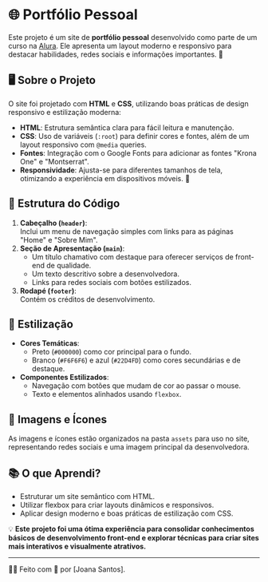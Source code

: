 # 🌐 Portfólio Pessoal

Este projeto é um site de **portfólio pessoal** desenvolvido como parte de um curso na [Alura](https://www.alura.com.br/). Ele apresenta um layout moderno e responsivo para destacar habilidades, redes sociais e informações importantes. 🚀

## 🖥️ Sobre o Projeto

O site foi projetado com **HTML** e **CSS**, utilizando boas práticas de design responsivo e estilização moderna:

- **HTML**: Estrutura semântica clara para fácil leitura e manutenção.
- **CSS**: Uso de variáveis (`:root`) para definir cores e fontes, além de um layout responsivo com `@media` queries.
- **Fontes**: Integração com o Google Fonts para adicionar as fontes "Krona One" e "Montserrat".  
- **Responsividade**: Ajusta-se para diferentes tamanhos de tela, otimizando a experiência em dispositivos móveis. 📱

## 🧩 Estrutura do Código

1. **Cabeçalho (`header`)**:  
   Inclui um menu de navegação simples com links para as páginas "Home" e "Sobre Mim".  
2. **Seção de Apresentação (`main`)**:  
   - Um título chamativo com destaque para oferecer serviços de front-end de qualidade.  
   - Um texto descritivo sobre a desenvolvedora.  
   - Links para redes sociais com botões estilizados.  
3. **Rodapé (`footer`)**:  
   Contém os créditos de desenvolvimento.

## 🎨 Estilização

- **Cores Temáticas**:  
  - Preto (`#000000`) como cor principal para o fundo.  
  - Branco (`#F6F6F6`) e azul (`#22D4FD`) como cores secundárias e de destaque.  
- **Componentes Estilizados**:  
  - Navegação com botões que mudam de cor ao passar o mouse.  
  - Texto e elementos alinhados usando `flexbox`.

## 📸 Imagens e Ícones

As imagens e ícones estão organizados na pasta `assets` para uso no site, representando redes sociais e uma imagem principal da desenvolvedora.

## 📚 O que Aprendi?

- Estruturar um site semântico com HTML.  
- Utilizar flexbox para criar layouts dinâmicos e responsivos.  
- Aplicar design moderno e boas práticas de estilização com CSS.

💡 **Este projeto foi uma ótima experiência para consolidar conhecimentos básicos de desenvolvimento front-end e explorar técnicas para criar sites mais interativos e visualmente atrativos.**

---

👩‍💻 Feito com 💖 por [Joana Santos].  

